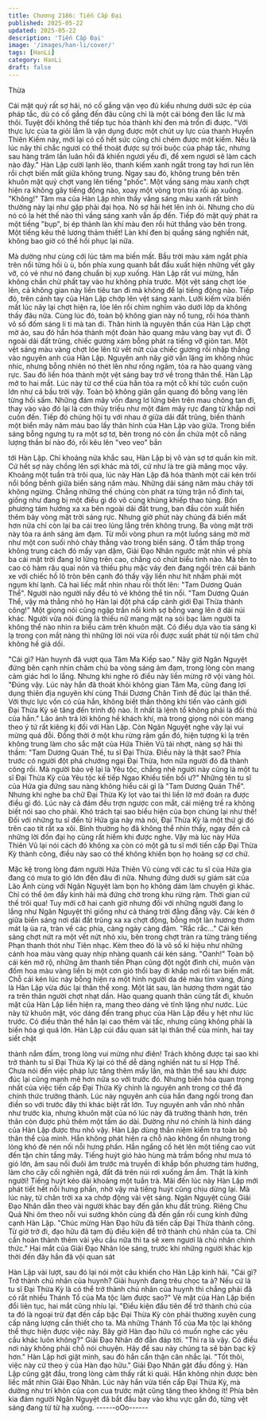 ```yaml
---
title: Chương 2186: Tiến Cấp Đại
published: 2025-05-22
updated: 2025-05-22
description: 'Tiến Cấp Đại'
image: '/images/han-li/cover/'
tags: [HanLi]
category: HanLi
draft: false
---
```


Thừa

Cái mặt quỷ rất sợ hãi, nó cố gắng vặn vẹo đủ kiểu nhưng dưới
sức ép của pháp tắc, dù có cố gắng đến đâu cũng chỉ là một cái
bóng đen lắc lư mà thôi. Tuyệt đối không thể tiếp tục hóa thành
khí đen mà trốn đi được.
"Với thực lực của ta giỏi lắm là vận dụng được một chút uy lực
của thanh Huyền Thiên Kiếm này, mới lại có cố hết sức cũng chỉ
chém được một kiếm. Nếu là lúc nãy thì chắc ngươi có thể thoát
được sự trói buộc của pháp tắc, nhưng sau hàng trăm lần luân hồi
đã khiến ngươi yếu đi, để xem ngươi sẽ làm cách nào đây." Hàn
Lập cười lạnh lẽo, thanh kiếm xanh ngắt trong tay hơi run lên rồi
chợt biến mất giữa không trung.
Ngay sau đó, không trung bên trên khuôn mặt quỷ chợt vang lên
tiếng "phốc". Một vầng sáng màu xanh chợt hiện ra không gây
tiếng động nào, xoay một vòng trọn trịa rồi áp xuống.
"Không!"
Tâm ma của Hàn Lập nhìn thấy vầng sáng màu xanh rất bình
thường này lại như gặp phải đại họa. Nó sợ hãi hét lên inh ỏi.
Nhưng cho dù nó có la hét thế nào thì vầng sáng xanh vẫn ấp
đến. Tiếp đó mặt quỷ phát ra một tiếng "bụp", bị ép thành làn khí
màu đen rồi hút thẳng vào bên trong.
Một tiếng kêu thê lương thảm thiết!
Làn khí đen bị quầng sáng nghiền nát, không bao giờ có thể hồi
phục lại nữa.

Mà dường như cùng cới lúc tâm ma biến mất. Bầu trời màu xám
ngắt phía trên nổi từng hồi ù ù, bốn phía xung quanh bắt đầu xuất
hiện những vết gãy vỡ, có vẻ như nó đang chuẩn bị xụp xuống.
Hàn Lập rất vui mừng, hắn không chần chừ phất tay vào hư
không phía trước.
Một vệt sáng chợt lóe lên, cả không gian này liền tiêu tan đi mà
không để lại tiếng động nào.
Tiếp đó, trên cánh tay của Hàn Lập chớp lên vệt sáng xanh. Lưỡi
kiếm vừa biến mất lúc nãy lại chợt hiện ra, lóe lên rồi chìm nghỉm
vào dưới lớp da không thấy đâu nữa.
Cùng lúc đó, toàn bộ không gian này nổ tung, rồi hóa thành vô số
đốm sáng li ti mà tan đi.
Thân hình là nguyên thần của Hàn Lập chợt mờ ảo, sau đó hắn
hóa thành một đoàn hào quang màu vàng bay vụt đi.
Ở ngoài dải đất trũng, chiếc gương xám bỗng phát ra tiếng vỡ
giòn tan. Một vệt sáng màu vàng chợt lóe lên từ vết nứt của chiếc
gương rồi nhập thẳng vào nguyên anh của Hàn Lập.
Nguyên anh nãy giờ vẫn lặng im không nhúc nhíc, nhưng bỗng
nhiên nó thét lên như rồng ngâm, tỏa ra hào quang vàng rực. Sau
đó liền hóa thành một vệt sáng bay trở về trong thân thể.
Hàn Lập mở to hai mắt. Lúc này từ cơ thể của hắn tỏa ra một cỗ
khí tức cuồn cuộn lớn như cả bầu trời vậy.
Toàn bộ không giân gần quang đó bỗng vang lên từng hồi sấm.
Những đám mây vốn đang lơ lửng bên trên mau chóng tan đi,
thay vào vào đó lại là cơn thủy triều như một đám mây rực đang
từ khắp nơi cuốn đến. Tiếp đó chúng hội tụ với nhau ở giữa dải
đất trũng, biến thành một biển mây năm màu bao lấy thân hình
của Hàn Lập vào giữa.
Trong biển sáng bỗng ngưng tụ ra một sợ tơ, bên trong nó còn ẩn
chứa một cỗ năng lượng thần bí nào đó, rồi kêu lên "veo veo" bắn

tới Hàn Lập.
Chỉ khoảng nửa khắc sau, Hàn Lập bị vô vàn sợ tơ quấn kín mít.
Cứ hết sợ này chồng lên sợi khác mà tới, cứ như là tre già măng
mọc vậy.
Khoảng một tuần trà trôi qua, lúc này Hàn Lập đã hóa thành một
cái kén trôi nổi bồng bềnh giữa biển sáng năm màu.
Những dải sáng năm màu chảy tới không ngừng. Chẳng những
thế chúng còn phát ra từng trận nổ đinh tai, giống như đang bị
một điều gì đó vô cùng khủng khiếp thao túng.
Bốn phương tám hướng xa xa bên ngoài dải đất trung, ban đầu
còn xuất hiến thêm bảy vòng mặt trời sáng rực. Nhưng giờ phút
này chúng đã biến mất hơn nửa chỉ còn lại ba cái treo lủng lẳng
trên không trung.
Ba vòng mặt trời này tỏa ra ánh sáng ảm đạm. Từ mỗi vòng phun
ra một luồng sáng mờ mờ như một con suối nhỏ chảy thẳng vào
trong biển sáng.
Ở tầm thấp trong không trung cách đó mấy vạn dặm, Giải Đạo
Nhân ngước mặt nhìn về phía ba cái mặt trời đang lơ lửng trên
cao, chẳng có chút biểu tình nào.
Mà tên to cao có hàm râu quai nón và thiếu phụ mặc váy đen
đang ngồi trên cái bánh xe với chiếc hồ lô tròn bên cạnh đó thấy
vậy liền như hít nhầm phải một ngụm khí lạnh. Cả hai liếc mắt
nhìn nhau rồi thốt lên: "Tam Dương Quán Thể". Người nào người
nấy đều tỏ vẻ không thể tin nổi.
"Tam Dương Quán Thể, vậy mà thằng nhỏ họ Hàn lại đột phá cấp
cảnh giới Đại Thừa thành công!" Một giọng nói cũng ngập trần nổi
kinh sợ bỗng vang lên ở dải núi khác.
Người vừa nói đúng là thiếu nữ mang mặt nạ sói bạc làm người
ta không thể nào nhìn ra biểu cảm trên khuôn mặt. Có điều dựa
vào tia sáng kì lạ trong con mắt nàng thì những lời nói vừa rồi
được xuất phát từ nội tâm chứ không hề giả dối.

"Cái gì? Hàn huynh đã vượt qua Tâm Ma Kiếp sao." Nãy giờ
Ngân Nguyệt đứng bên cạnh nhìn chăm chú ba vòng sáng ảm
đạm, trong lòng còn mang cảm giác hơi lo lắng. Nhưng khi nghe
rõ điều này liền mừng rỡ vội vàng hỏi.
"Đúng vậy. Lúc này hắn đã thoát khỏi không gian Tâm Ma, cũng
đang lợi dụng thiên địa nguyên khí cùng Thái Dương Chân Tinh
để đúc lại thân thể. Với thực lực vốn có của hắn, không biết thần
thông khi tiến vào cảnh giới Đại Thừa Kỳ sẽ tăng đến trình độ
nào. Ít nhất là lệnh tổ không phải là đối thủ của hắn." Lão ảnh trả
lời không hề khách khí, mà trong giọng nói còn mang theo ý tứ rất
kiêng kị đối với Hàn Lập.
Còn Ngân Nguyệt nghe vậy lại vui mừng quá đỗi.
Đồng thời ở một khu rừng rậm gần đó, hiện tượng kì lạ trên
không trung làm cho sắc mặt của Hứa Thiên Vũ tái nhợt, nàng sợ
hãi thì thầm:
"Tam Dương Quán Thể, tu sĩ Đại Thừa. Điều này là thật sao?
Phía trước có người đột phá chướng ngại Đại Thừa, hơn nữa
người đó đã thành công rồi. Mà người bảo vệ lại là Yêu tộc, chẳng
nhẽ người này cũng là một tu sĩ Đại Thừa Kỳ của Yêu tộc kế tiếp
Ngao Khiếu tiền bối ư?" Những tên tu sĩ của Hứa gia đứng sau
nàng không hiểu cái gì là "Tam Dương Quán Thể". Nhưng khi
nghe ba chữ Đại Thừa Kỳ lọt vào tai thì liền lờ mờ đoán ra được
điều gì đó. Lúc này cả đám đều trợn ngược con mắt, cái miệng trề
ra không biết nói sao cho phải.
Khó trách tại sao biểu hiện của bọn chúng lại như thế!
Đối với những tu sĩ đến từ Hứa gia này mà nói, Đại Thừa Kỳ là
một thứ gì đó trên cao tít rất xa xôi. Bình thường họ đã không thể
nhìn thấy, ngay đến cả những lời đồn đại họ cũng rất hiếm khi
được nghe.
Vậy mà lúc này Hứa Thiên Vũ lại nói cách đó không xa còn có
một gã tu sĩ mới tiến cấp Đại Thừa Kỳ thành công, điều này sao
có thế không khiến bọn họ hoảng sợ cơ chứ.

Mặc kệ trong lòng đám người Hứa Thiên Vũ cùng với các tu sĩ
của Hứa gia đang có mưa to gió lớn đến đâu đi nữa. Nhưng đứng
dưới sự giám sát của Lão Ảnh cùng với Ngân Nguyệt làm bọn họ
không dám làm chuyện gì khác. Chỉ có thể ôm đầy kinh hãi mà
đứng chờ trong khu rừng rậm.
Thời gian cứ thế trôi qua! Tuy mới cỡ hai canh giờ nhưng đối với
những người đang lo lắng như Ngân Nguyệt thì giống như cả
tháng trời đằng đẵng vậy.
Cái kén ở giữa biển sáng nơi dải đất trũng xa xa chợt động, bỗng
một làn hương thơm mát lạ ùa ra, tràn về các phía, càng ngày
càng đậm.
"Rắc rắc..."
Cái kén sáng chợt nứt ra một vết nứt nhỏ xíu, bên trong chợt tràn
ra từng tràng tiếng Phạn thanh thót như Tiên nhạc. Kèm theo đó
là vô số kí hiệu như những cánh hoa màu vàng quay nhịp nhàng
quanh cái kén sáng.
"Oanh!"
Toàn bộ cái kén mở rộ, những âm thanh tiến Phạn cũng đột ngột
đình chỉ, muôn vàn đốm hoa màu vàng liền bị một cơn gió thổi
bay đi khắp nơi rồi tan biến mất.
Chỗ cái kén lúc này bỗng hiện ra một hình người da dẻ màu tím
vàng, đúng là Hàn Lập vừa đúc lại thân thể xong.
Một lát sau, làn hương thơm ngát tảo ra trên thân người chợt nhạt
dần. Hào quang quanh thân cũng tắt đi, khuôn mặt của Hàn Lập
liền hiện ra, mang theo dáng vẻ tĩnh lặng như nước.
Lúc này từ khuôn mặt, vóc dáng đến trang phục của Hàn Lập đều
y hệt như lúc trước. Có điều thân thể hắn lại cao thêm vài tấc,
nhưng cũng không phải là biến hóa gì quá lớn.
Hàn Lập cúi đầu quan sát lại thân thể của mình, hai tay siết chặt

thành nắm đấm, trong lòng vui mừng như điên!
Trách không được tại sao khi trở thành tu sĩ Đại Thừa Kỳ lại có
thể dễ dàng nghiền nát tu sĩ Hợp Thể. Chưa nói đến việc pháp
lực tăng thêm mấy lần, mà thân thể sau khi được đúc lại cũng
mạnh mẽ hơn nửa so với trước đó.
Nhưng biến hóa quan trọng nhất của việc tiến cấp Đại Thừa Kỳ
chính là nguyên anh trong cơ thể đã chính thức trưởng thành.
Lúc này nguyên anh của hắn đang ngồi trong đan điền so với
trước đây thì khác biệt rất lớn. Tuy nguyên anh vẫn nhỏ nhắn như
trước kia, nhưng khuôn mặt của nó lúc này đã trưởng thành hơn,
trên thân còn được phủ thêm một tấm áo dài. Dường như nó
chính là hình dáng của Hàn Lập được thu nhỏ vậy.
Hàn Lập dùng thần niệm kiểm tra toàn bộ thân thể của mình. Hắn
không phát hiện ra chỗ nào không ổn nhưng trong lòng khó đè
nén nối nỗi hưng phấn. Hắn ngẩng cố hét lên một tiếng cao vút
đến tận chín tầng mây.
Tiếng huýt gió hào hùng mà trầm bổng như mưa tó gió lớn, âm
sau nối đuôi âm trước mà truyền đi khắp bốn phương tám hướng,
làm cho cây cối nghiên ngả, đất đá trên núi rơi xuống ầm ầm.
Thật là kinh người!
Tiếng huýt kéo dài khoảng một tuần trà. Mãi đến lúc này Hàn Lập
mới phát tiết hết nỗi hưng phấn, nhờ vậy mà tiếng huýt cũng chịu
dừng lại.
Mà lúc này, từ chân trời xa xa chớp động vài vệt sáng. Ngân
Nguyệt cùng Giải Đạo Nhân dẫn theo vài người khác bay đến gần
khu đất trũng. Riêng Chu Quả Nhi ôm theo nỗi vui sướng khôn
cùng đã đến gần rồi cung kính đứng cạnh Hàn Lập.
"Chúc mừng Hàn Đạo hữu đã tiến cấp Đại Thừa thành công. Từ
giờ trở đi, đạo hữu đã tạm đủ điều kiện để trở thành chủ nhân của
ta. Chỉ cần hoàn thành thêm vài yêu cầu nữa thì ta sẽ xem ngươi
là chủ nhân chính thức." Hai mắt của Giải Đạo Nhân lóe sáng,
trước khi những người khác kịp thời đến đây hắn đã vội quan sát

Hàn Lập vài lượt, sau đó lại nói một câu khiến cho Hàn Lập kinh
hãi.
"Cái gì? Trở thành chủ nhân của huynh? Giải huynh đang trêu
chọc ta à? Nếu cứ là tu sĩ Đại Thừa Kỳ là có thể trở thành chủ
nhân của huynh thì chẳng phải đã có rất nhiều Thánh Tổ của Ma
tộc làm được sao?" Vẻ mặt của Hàn Lập biến đổi liên tục, hai mắt
cũng nhíu lại.
"Điều kiện đầu tiên để trở thành chủ của ta đó là ngoại trừ đạt đến
cấp bậc Đại Thừa Kỳ còn phải thường xuyên cung cấp năng
lượng cần thiết cho ta. Mà những Thánh Tổ của Ma tộc lại không
thể thực hiện được việc này. Bây giờ Hàn đạo hữu có muốn nghe
các yêu cầu khác luôn không?" Giải Đạo Nhân đờ đẫn đáp tời.
"Thì ra là vậy. Có điều nơi này không phải chỗ nói chuyện. Hãy để
sau này chúng ta sẽ bàn bạc kỹ hơn." Hàn Lập hơi giật mình, sau
đó hắn cẩn thận cân nhắc lại.
"Tốt thôi, việc này cứ theo ý của Hàn đạo hữu." Giải Đạo Nhân
gật đầu đồng ý.
Hàn Lập cũng gật đầu, trong lòng cảm thấy rất kì quái. Hắn không
nhịn được bèn liếc mắt nhìn Giải Đạo Nhân.
Lúc này hắn vừa tiến cấp Đại Thừa Kỳ, mà dường như trí khôn
của con cua trước mặt cũng tăng theo không ít!
Phía bên kia đám người Ngân Nguyệt đã bắt đầu bay vào khu
vực gần đó, từng vệt sáng đang từ từ hạ xuống.
------oOo------
